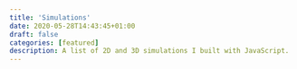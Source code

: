```yaml
---
title: 'Simulations'
date: 2020-05-28T14:43:45+01:00
draft: false
categories: [featured]
description: A list of 2D and 3D simulations I built with JavaScript.
---
```

